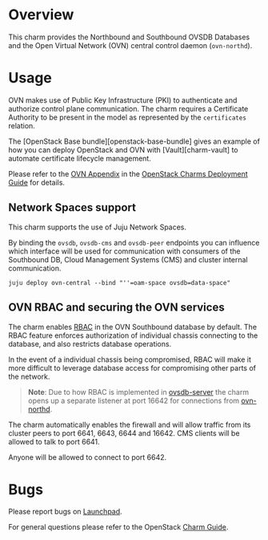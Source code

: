 # Overview

This charm provides the Northbound and Southbound OVSDB Databases and the
Open Virtual Network (OVN) central control daemon (`ovn-northd`).

# Usage

OVN makes use of Public Key Infrastructure (PKI) to authenticate and authorize
control plane communication.  The charm requires a Certificate Authority to be
present in the model as represented by the `certificates` relation.

The [OpenStack Base bundle][openstack-base-bundle] gives an example of how you
can deploy OpenStack and OVN with [Vault][charm-vault] to automate certificate
lifecycle management.

Please refer to the [OVN Appendix][ovn-cdg] in the
[OpenStack Charms Deployment Guide][cdg] for details.

## Network Spaces support

This charm supports the use of Juju Network Spaces.

By binding the `ovsdb`, `ovsdb-cms` and `ovsdb-peer` endpoints you can
influence which interface will be used for communication with consumers of
the Southbound DB, Cloud Management Systems (CMS) and cluster internal
communication.

    juju deploy ovn-central --bind "''=oam-space ovsdb=data-space"

## OVN RBAC and securing the OVN services

The charm enables [RBAC][ovn-rbac]
in the OVN Southbound database by default.  The RBAC feature enforces
authorization of individual chassis connecting to the database, and also
restricts database operations.

In the event of a individual chassis being compromised, RBAC will make it more
difficult to leverage database access for compromising other parts of the network.

> **Note**: Due to how RBAC is implemented in [ovsdb-server][ovsdb-server]
  the charm opens up a separate listener at port 16642 for connections from
  [ovn-northd][ovn-northd].

The charm automatically enables the firewall and will allow traffic from its
cluster peers to port 6641, 6643, 6644 and 16642.  CMS clients will be allowed
to talk to port 6641.

Anyone will be allowed to connect to port 6642.

# Bugs

Please report bugs on [Launchpad][lp-ovn-central].

For general questions please refer to the OpenStack [Charm Guide][cg].

<!-- LINKS -->

[cg]: https://docs.openstack.org/charm-guide/latest/
[cdg]: https://docs.openstack.org/project-deploy-guide/charm-deployment-guide/latest/
[ovn-cdg]: https://docs.openstack.org/project-deploy-guide/charm-deployment-guide/latest/app-ovn.html
[ovn-rbac]: https://github.com/ovn-org/ovn/blob/master/Documentation/topics/role-based-access-control.rst
[ovsdb-server]: https://github.com/openvswitch/ovs/blob/master/Documentation/ref/ovsdb-server.7.rst#413-transact
[ovn-northd]: https://manpages.ubuntu.com/manpages/eoan/en/man8/ovn-northd.8.html
[lp-ovn-central]: https://bugs.launchpad.net/charm-ovn-central/+filebug
